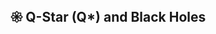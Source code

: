 
 <br>

## <p align="center"> 𑁍 Q-Star (Q*) and Black Holes </p>


<br>



<!-- https://docs.github.com/en/get-started/writing-on-github/getting-started-with-writing-and-formatting-on-github/about-writing-and-formatting-on-github


https://docs.github.com/en/get-started/writing-on-github/getting-started-with-writing-and-formatting-on-github/about-writing-and-formatting-on-github


https://docs.github.com/en/get-started/writing-on-github/working-with-advanced-formatting/organizing-information-with-tables


 -https://docs.github.com/en/get-started/writing-on-github/working-with-advanced-formatting/organizing-information-with-collapsed-sections 

 -https://docs.github.com/en/get-started/writing-on-github/working-with-advanced-formatting/writing-mathematical-expressions

https://docs.github.com/en/get-started/writing-on-github/working-with-advanced-formatting/creating-and-highlighting-code-blocks

https://docs.github.com/en/get-started/writing-on-github/working-with-advanced-formatting/creating-diagrams

https://docs.github.com/en/get-started/writing-on-github/working-with-advanced-formatting/autolinked-references-and-urls

https://docs.github.com/en/get-started/writing-on-github/working-with-advanced-formatting/about-task-lists

https://docs.github.com/en/get-started/writing-on-github/working-with-advanced-formatting/creating-a-permanent-link-to-a-code-snippet

https://docs.github.com/en/get-started/writing-on-github/working-with-advanced-formatting/using-keywords-in-issues-and-pull-requests

https://docs.github.com/en/get-started/using-git/about-git

https://docs.github.com/en/get-started/using-git/pushing-commits-to-a-remote-repository -->
